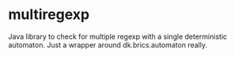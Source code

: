 multiregexp
===========

Java library to check for multiple regexp with a single deterministic automaton. Just a wrapper around dk.brics.automaton really.
